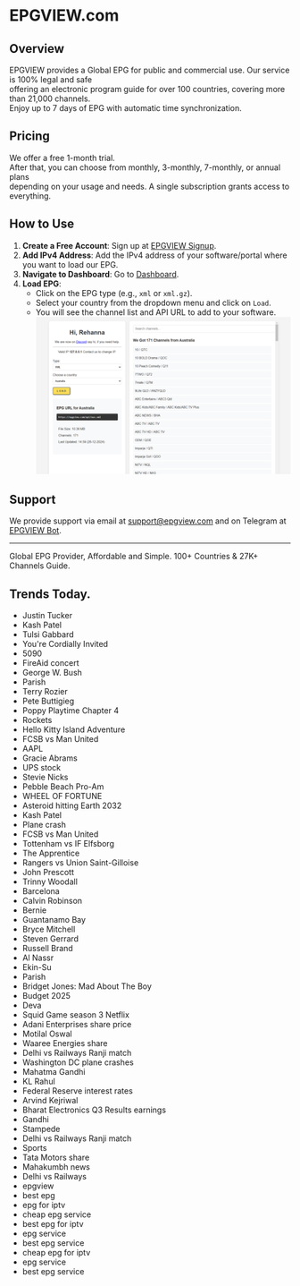 # EPGVIEW.com



## Overview
EPGVIEW provides a Global EPG for public and commercial use. Our service is 100% legal and safe\
offering an electronic program guide for over 100 countries, covering more than 21,000 channels.\
Enjoy up to 7 days of EPG with automatic time synchronization.

## Pricing
We offer a free 1-month trial. \
After that, you can choose from monthly, 3-monthly, 7-monthly, or annual plans \
depending on your usage and needs. A single subscription grants access to everything.

## How to Use
1. **Create a Free Account**: Sign up at [EPGVIEW Signup](https://epgview.com/signup.php).
2. **Add IPv4 Address**: Add the IPv4 address of your software/portal where you want to load our EPG.
3. **Navigate to Dashboard**: Go to [Dashboard](https://epgview.com/dashboard.php).
4. **Load EPG**:
   - Click on the EPG type (e.g., `xml` or `xml.gz`).
   - Select your country from the dropdown menu and click on `Load`.
   - You will see the channel list and API URL to add to your software.
![EPGVIEW](img/dashboard.png)
## Support
We provide support via email at [support@epgview.com](mailto:support@epgview.com) and on Telegram at [EPGVIEW Bot](https://t.me/epgview_bot).

---

Global EPG Provider, Affordable and Simple. 100+ Countries & 27K+ Channels Guide.

## Trends Today.

- Justin Tucker
- Kash Patel
- Tulsi Gabbard
- You're Cordially Invited
- 5090
- FireAid concert
- George W. Bush
- Parish
- Terry Rozier
- Pete Buttigieg
- Poppy Playtime Chapter 4
- Rockets
- Hello Kitty Island Adventure
- FCSB vs Man United
- AAPL
- Gracie Abrams
- UPS stock
- Stevie Nicks
- Pebble Beach Pro-Am
- WHEEL OF FORTUNE
- Asteroid hitting Earth 2032
- Kash Patel
- Plane crash
- FCSB vs Man United
- Tottenham vs IF Elfsborg
- The Apprentice
- Rangers vs Union Saint-Gilloise
- John Prescott
- Trinny Woodall
- Barcelona
- Calvin Robinson
- Bernie
- Guantanamo Bay
- Bryce Mitchell
- Steven Gerrard
- Russell Brand
- Al Nassr
- Ekin-Su
- Parish
- Bridget Jones: Mad About The Boy
- Budget 2025
- Deva
- Squid Game season 3 Netflix
- Adani Enterprises share price
- Motilal Oswal
- Waaree Energies share
- Delhi vs Railways Ranji match
- Washington DC plane crashes
- Mahatma Gandhi
- KL Rahul
- Federal Reserve interest rates
- Arvind Kejriwal
- Bharat Electronics Q3 Results earnings
- Gandhi
- Stampede
- Delhi vs Railways Ranji match
- Sports
- Tata Motors share
- Mahakumbh news
- Delhi vs Railways
- epgview
- best epg
- epg for iptv
- cheap epg service
- best epg for iptv
- epg service
- best epg service
- cheap epg for iptv
- epg service
- best epg service
